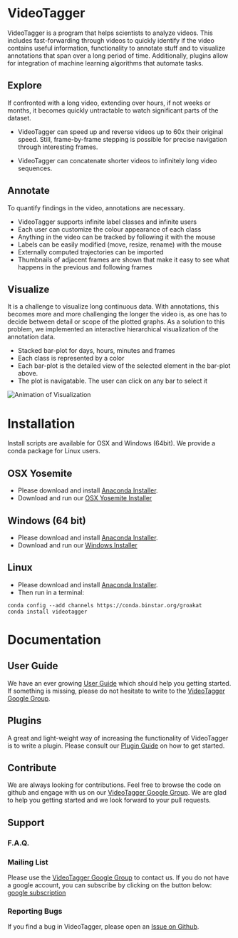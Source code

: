 # VideoTagger

VideoTagger is a program that helps scientists to analyze videos. This includes fast-forwarding through videos to quickly identify if the video contains useful information, functionality to annotate stuff and to visualize annotations that span over a long period of time. Additionally, plugins allow for integration of machine learning algorithms that automate tasks.

## Explore

If confronted with a long video, extending over hours, if not weeks or months, it becomes quickly untractable to watch significant parts of the dataset. 

- VideoTagger can speed up and reverse videos up to 60x their original speed. Still, frame-by-frame stepping is possible for precise navigation through interesting frames.

- VideoTagger can concatenate shorter videos to infinitely long video sequences.

## Annotate

To quantify findings in the video, annotations are necessary.

- VideoTagger supports infinite label classes and infinite users
- Each user can customize the colour appearance of each class
- Anything in the video can be tracked by following it with the mouse
- Labels can be easily modified (move, resize, rename) with the mouse
- Externally computed trajectories can be imported
- Thumbnails of adjacent frames are shown that make it easy to see what happens in the previous and following frames

## Visualize

It is a challenge to visualize long continuous data. With annotations, this becomes more and more challenging the longer the video is, as one has to decide between detail or scope of the plotted graphs. As a solution to this problem, we implemented an interactive hierarchical visualization of the annotation data.

- Stacked bar-plot for days, hours, minutes and frames
- Each class is represented by a color
- Each bar-plot is the detailed view of the selected element in the bar-plot above.
- The plot is navigatable. The user can click on any bar to select it

![Animation of Visualization](https://github.com/groakat/videotagger/raw/gh-pages/support/FDV.gif)


# Installation

Install scripts are available for OSX and Windows (64bit). We provide a conda package for Linux users.

## OSX Yosemite
- Please download and install [Anaconda Installer](http://continuum.io/downloads "Anaconda"). 
- Download and run our [OSX Yosemite Installer](https://dl.dropboxusercontent.com/u/45267030/secretCode/Installvideotaggerviaconda.dmg "OSX Yosemite installer")

## Windows (64 bit)
- Please download and install [Anaconda Installer](http://continuum.io/downloads "Anaconda"). 
- Download and run our [Windows Installer](www. "Windows (64bit) installer")

## Linux
- Please download and install [Anaconda Installer](http://continuum.io/downloads "Anaconda"). 
- Then run in a terminal:

```
conda config --add channels https://conda.binstar.org/groakat
conda install videotagger
```

# Documentation

## User Guide

We have an ever growing [User Guide](www.userguide.co.uk "Plugin Guide") which should help you getting started. If something is missing, please do not hesitate to write to the [VideoTagger Google Group](https://groups.google.com/forum/#!forum/videotagger "mailing list").

## Plugins

A great and light-weight way of increasing the functionality of VideoTagger is to write a plugin. Please consult our [Plugin Guide](www.pluginguide.co.uk "Plugin Guide") on how to get started.

## Contribute

We are always looking for contributions. Feel free to browse the code on github and engage with us on our  [VideoTagger Google Group](https://groups.google.com/forum/#!forum/videotagger "mailing list"). We are glad to help you getting started and we look forward to your pull requests.


## Support
### F.A.Q.

### Mailing List

Please use the [VideoTagger Google Group](https://groups.google.com/forum/#!forum/videotagger "VideoTagger Google Group") to contact us. If you do not have a google account, you can subscribe by clicking on the button below: [google subscription](http://groups.google.com/group/videotagger/subscribe "Subscribe to Mailing List>")

### Reporting Bugs

If you find a bug in VideoTagger, please open an [Issue on Github](https://github.com/groakat/videotagger/issues "issue on github").


